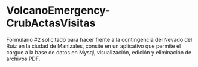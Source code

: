# VolcanoEmergency-CrubActasVisitas
Formulario #2 solicitado para hacer frente a la contingencia del Nevado del Ruiz en la ciudad de Manizales, consite en un aplicativo que permite el cargue a la base de datos en Mysql, visualización, edición y eliminación de archivos PDF.
